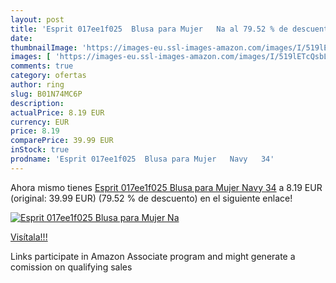 ```yaml
---
layout: post
title: 'Esprit 017ee1f025  Blusa para Mujer   Na al 79.52 % de descuento'
date: 
thumbnailImage: 'https://images-eu.ssl-images-amazon.com/images/I/519lETcQsbL._SL200_.jpg'
images: [ 'https://images-eu.ssl-images-amazon.com/images/I/519lETcQsbL._SL200_.jpg' ]
comments: true
category: ofertas
author: ring
slug: B01N74MC6P
description:
actualPrice: 8.19 EUR
currency: EUR
price: 8.19
comparePrice: 39.99 EUR
inStock: true
prodname: 'Esprit 017ee1f025  Blusa para Mujer   Navy   34'
---
```


Ahora mismo tienes [Esprit 017ee1f025  Blusa para Mujer   Navy   34](https://www.amazon.es/dp/B01N74MC6P/?tag=tolees-21) a 8.19 EUR (original: 39.99 EUR) (79.52 %  de descuento) en el siguiente enlace!

[![Esprit 017ee1f025  Blusa para Mujer   Na](https://images-eu.ssl-images-amazon.com/images/I/519lETcQsbL._SL200_.jpg)](https://www.amazon.es/dp/B01N74MC6P/?tag=tolees-21)

[Visítala!!!](https://www.amazon.es/dp/B01N74MC6P/?tag=tolees-21)

Links participate in Amazon Associate program and might generate a comission on qualifying sales
